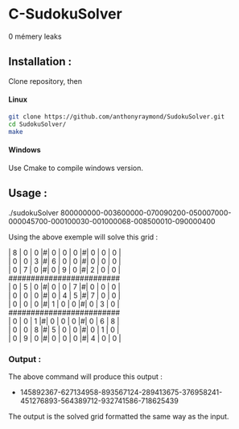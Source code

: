 # C-SudokuSolver
0 mémery leaks

## Installation :

Clone repository, then
#### Linux
``` sh
git clone https://github.com/anthonyraymond/SudokuSolver.git
cd SudokuSolver/
make
```
#### Windows
Use Cmake to compile windows version.


## Usage :

./sudokuSolver 800000000-003600000-070090200-050007000-000045700-000100030-001000068-008500010-090000400

Using the above exemple will solve this grid :

| 8 | 0 | 0 |#| 0 | 0 | 0 |#| 0 | 0 | 0 |<br />
| 0 | 0 | 3 |#| 6 | 0 | 0 |#| 0 | 0 | 0 |<br />
| 0 | 7 | 0 |#| 0 | 9 | 0 |#| 2 | 0 | 0 |<br />
\#\#\#\#\#\#\#\#\#\#\#\#\#\#\#\#\#\#\#\#\#\#\#\#\#<br />
| 0 | 5 | 0 |#| 0 | 0 | 7 |#| 0 | 0 | 0 |<br />
| 0 | 0 | 0 |#| 0 | 4 | 5 |#| 7 | 0 | 0 |<br />
| 0 | 0 | 0 |#| 1 | 0 | 0 |#| 0 | 3 | 0 |<br />
\#\#\#\#\#\#\#\#\#\#\#\#\#\#\#\#\#\#\#\#\#\#\#\#\#<br />
| 0 | 0 | 1 |#| 0 | 0 | 0 |#| 0 | 6 | 8 |<br />
| 0 | 0 | 8 |#| 5 | 0 | 0 |#| 0 | 1 | 0 |<br />
| 0 | 9 | 0 |#| 0 | 0 | 0 |#| 4 | 0 | 0 |<br />

### Output :

The above command will produce this output : 
- 145892367-627134958-893567124-289413675-376958241-451276893-564389712-932741586-718625439

The output is the solved grid formatted the same way as the input.
